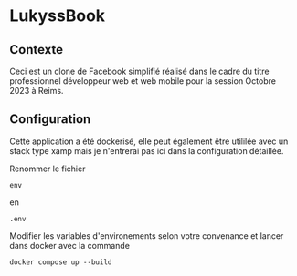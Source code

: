 # LukyssBook

## Contexte

Ceci est un clone de Facebook simplifié réalisé dans le cadre du titre professionnel développeur web et web mobile 
pour la session Octobre 2023 à Reims.

## Configuration

Cette application a été dockerisé, elle peut également être utililée avec un stack type xamp mais je n'entrerai pas ici dans la 
configuration détaillée.

Renommer le fichier 
```
env
```
en 
```
.env
```
Modifier les variables d'environements selon votre convenance et lancer dans docker avec la commande 
```
docker compose up --build
```